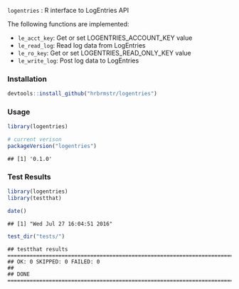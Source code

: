 
`logentries` : R interface to LogEntries API

The following functions are implemented:

-   `le_acct_key`: Get or set LOGENTRIES\_ACCOUNT\_KEY value
-   `le_read_log`: Read log data from LogEntries
-   `le_ro_key`: Get or set LOGENTRIES\_READ\_ONLY\_KEY value
-   `le_write_log`: Post log data to LogEntries

### Installation

``` r
devtools::install_github("hrbrmstr/logentries")
```

### Usage

``` r
library(logentries)

# current verison
packageVersion("logentries")
```

    ## [1] '0.1.0'

### Test Results

``` r
library(logentries)
library(testthat)

date()
```

    ## [1] "Wed Jul 27 16:04:51 2016"

``` r
test_dir("tests/")
```

    ## testthat results ========================================================================================================
    ## OK: 0 SKIPPED: 0 FAILED: 0
    ## 
    ## DONE ===================================================================================================================
